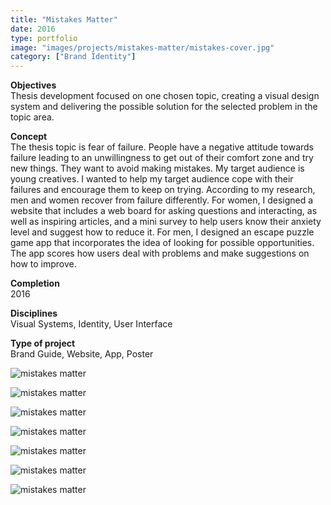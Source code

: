 ```yaml
---
title: "Mistakes Matter"
date: 2016
type: portfolio
image: "images/projects/mistakes-matter/mistakes-cover.jpg"
category: ["Brand Identity"]
---
```


<b>Objectives</b><br>
Thesis development focused on one chosen topic, creating a visual design system and delivering the possible solution for the selected problem in the topic area.

<b>Concept</b><br>
The thesis topic is fear of failure. People have a negative attitude towards failure leading to an unwillingness to get out of their comfort zone and try new things. They want to avoid making mistakes. My target audience is young creatives. I wanted to help my target audience cope with their failures and encourage them to keep on trying. According to my research, men and women recover from failure differently. For women, I designed a website that includes a web board for asking questions and interacting, as well as inspiring articles, and a mini survey to help users know their anxiety level and suggest how to reduce it. For men, I designed an escape puzzle game app that incorporates the idea of looking for possible opportunities. The app scores how users deal with problems and make suggestions on how to improve.

<b>Completion</b><br>
2016 

<b>Disciplines</b><br>
Visual Systems, Identity, User Interface

<b>Type of project</b><br>
Brand Guide, Website, App, Poster

<img src="/images/projects/mistakes-matter/mistakes-cover.jpg" loading="lazy" alt="mistakes matter"><br>

<img src="/images/projects/mistakes-matter/mistakes-1.jpg" loading="lazy" alt="mistakes matter"><br>

<img src="/images/projects/mistakes-matter/mistakes-2.jpg" loading="lazy" alt="mistakes matter"><br>

<img src="/images/projects/mistakes-matter/mistakes-3.jpg" loading="lazy" alt="mistakes matter"><br>

<img src="/images/projects/mistakes-matter/mistakes-4.jpg" loading="lazy" alt="mistakes matter"><br>

<img src="/images/projects/mistakes-matter/mistakes-5.jpg" loading="lazy" alt="mistakes matter"><br>

<img src="/images/projects/mistakes-matter/mistakes-6.jpg" loading="lazy" alt="mistakes matter"><br>
